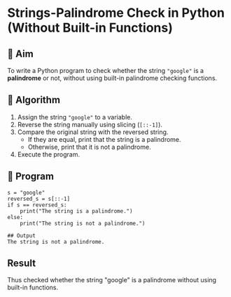 # Strings-Palindrome Check in Python (Without Built-in Functions)

## 🎯 Aim
To write a Python program to check whether the string `"google"` is a **palindrome** or not, without using built-in palindrome checking functions.

## 🧠 Algorithm
1. Assign the string `"google"` to a variable.
2. Reverse the string manually using slicing (`[::-1]`).
3. Compare the original string with the reversed string.
   - If they are equal, print that the string is a palindrome.
   - Otherwise, print that it is not a palindrome.
4. Execute the program.

## 🧾 Program
```
s = "google"
reversed_s = s[::-1]
if s == reversed_s:
    print("The string is a palindrome.")
else:
    print("The string is not a palindrome.")

## Output
The string is not a palindrome.
```
## Result
Thus checked whether the string "google" is a palindrome without using built-in functions.
